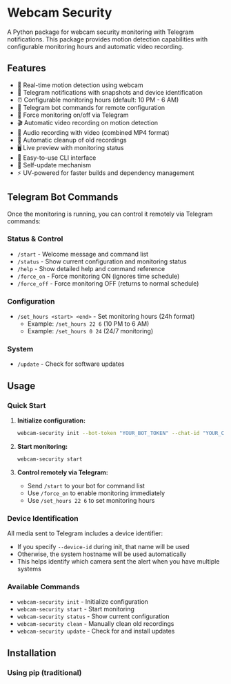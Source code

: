 # Webcam Security

A Python package for webcam security monitoring with Telegram notifications. This package provides motion detection capabilities with configurable monitoring hours and automatic video recording.

## Features

- 🎥 Real-time motion detection using webcam
- 📱 Telegram notifications with snapshots and device identification
- ⏰ Configurable monitoring hours (default: 10 PM - 6 AM)
- 🔧 Telegram bot commands for remote configuration
- 🚨 Force monitoring on/off via Telegram
- 🎬 Automatic video recording on motion detection
- 🎵 Audio recording with video (combined MP4 format)
- 🧹 Automatic cleanup of old recordings
- 🖥️ Live preview with monitoring status
- 🚀 Easy-to-use CLI interface
- 🔄 Self-update mechanism
- ⚡ UV-powered for faster builds and dependency management

## Telegram Bot Commands

Once the monitoring is running, you can control it remotely via Telegram commands:

### Status & Control
- `/start` - Welcome message and command list
- `/status` - Show current configuration and monitoring status
- `/help` - Show detailed help and command reference
- `/force_on` - Force monitoring ON (ignores time schedule)
- `/force_off` - Force monitoring OFF (returns to normal schedule)

### Configuration
- `/set_hours <start> <end>` - Set monitoring hours (24h format)
  - Example: `/set_hours 22 6` (10 PM to 6 AM)
  - Example: `/set_hours 0 24` (24/7 monitoring)

### System
- `/update` - Check for software updates

## Usage

### Quick Start

1. **Initialize configuration:**
   ```bash
   webcam-security init --bot-token "YOUR_BOT_TOKEN" --chat-id "YOUR_CHAT_ID" --device-id "MyCamera"
   ```

2. **Start monitoring:**
   ```bash
   webcam-security start
   ```

3. **Control remotely via Telegram:**
   - Send `/start` to your bot for command list
   - Use `/force_on` to enable monitoring immediately
   - Use `/set_hours 22 6` to set monitoring hours

### Device Identification

All media sent to Telegram includes a device identifier:
- If you specify `--device-id` during init, that name will be used
- Otherwise, the system hostname will be used automatically
- This helps identify which camera sent the alert when you have multiple systems

### Available Commands

- `webcam-security init` - Initialize configuration
- `webcam-security start` - Start monitoring
- `webcam-security status` - Show current configuration
- `webcam-security clean` - Manually clean old recordings
- `webcam-security update` - Check for and install updates

## Installation

### Using pip (traditional)